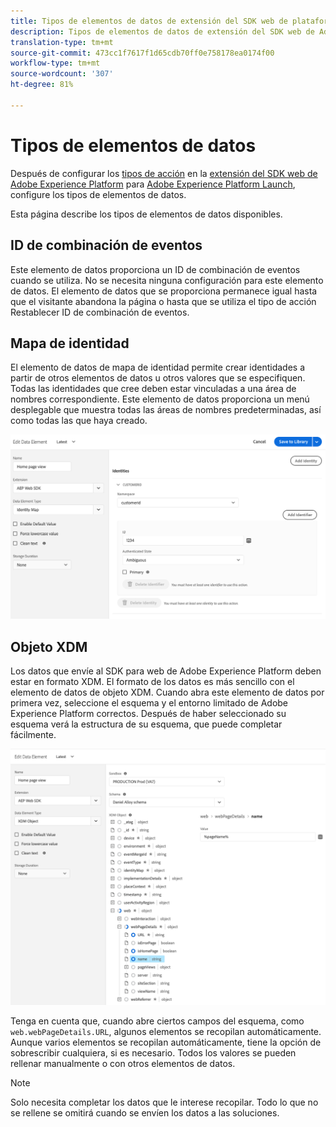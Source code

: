 ```yaml
---
title: Tipos de elementos de datos de extensión del SDK web de plataforma
description: Tipos de elementos de datos de extensión del SDK web de Adobe Experience Platform en Adobe Experience Platform Launch
translation-type: tm+mt
source-git-commit: 473cc1f7617f1d65cdb70ff0e758178ea0174f00
workflow-type: tm+mt
source-wordcount: '307'
ht-degree: 81%

---
```



# Tipos de elementos de datos

Después de configurar los [tipos de acción](action-types.md) en la [extensión del SDK web de Adobe Experience Platform](web-sdk-extension.md) para [Adobe Experience Platform Launch](https://experienceleague.adobe.com/docs/launch.html), configure los tipos de elementos de datos.

Esta página describe los tipos de elementos de datos disponibles.

## ID de combinación de eventos

Este elemento de datos proporciona un ID de combinación de eventos cuando se utiliza. No se necesita ninguna configuración para este elemento de datos. El elemento de datos que se proporciona permanece igual hasta que el visitante abandona la página o hasta que se utiliza el tipo de acción Restablecer ID de combinación de eventos.

## Mapa de identidad

El elemento de datos de mapa de identidad permite crear identidades a partir de otros elementos de datos u otros valores que se especifiquen. Todas las identidades que cree deben estar vinculadas a una área de nombres correspondiente. Este elemento de datos proporciona un menú desplegable que muestra todas las áreas de nombres predeterminadas, así como todas las que haya creado.

![](./assets/identity-map-data-element.png)

## Objeto XDM

Los datos que envíe al SDK para web de Adobe Experience Platform deben estar en formato XDM. El formato de los datos es más sencillo con el elemento de datos de objeto XDM. Cuando abra este elemento de datos por primera vez, seleccione el esquema y el entorno limitado de Adobe Experience Platform correctos. Después de haber seleccionado su esquema verá la estructura de su esquema, que puede completar fácilmente.

![](./assets/XDM-object.png)

Tenga en cuenta que, cuando abre ciertos campos del esquema, como `web.webPageDetails.URL`, algunos elementos se recopilan automáticamente. Aunque varios elementos se recopilan automáticamente, tiene la opción de sobrescribir cualquiera, si es necesario. Todos los valores se pueden rellenar manualmente o con otros elementos de datos.

>[!NOTE]
>
>Solo necesita completar los datos que le interese recopilar. Todo lo que no se rellene se omitirá cuando se envíen los datos a las soluciones.

